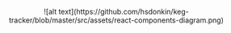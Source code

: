 <p align="center">
![alt text](https://github.com/hsdonkin/keg-tracker/blob/master/src/assets/react-components-diagram.png)
</p>
